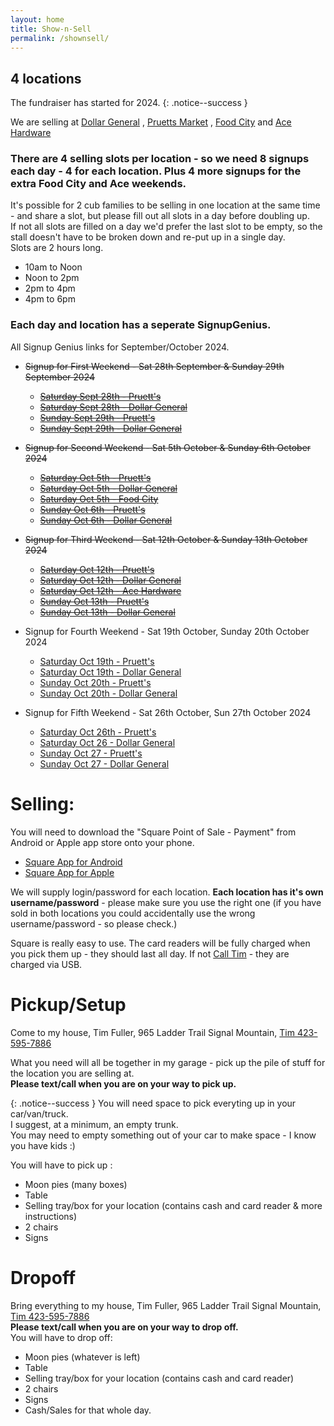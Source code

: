 ```yaml
---
layout: home
title: Show-n-Sell
permalink: /shownsell/
---
```


## 4 locations

The fundraiser has started for 2024. 
{: .notice--success }

We are selling at [Dollar General](https://www.google.com/maps/place/Dollar+General/@35.1744822,-85.3314633,17z/data=!3m2!4b1!5s0x8860f449559ad427:0xd12cea5ca04fd5cf!4m5!3m4!1s0x8860f44bffddafb7:0x14737cbbf3090bd2!8m2!3d35.1744822!4d-85.3292746) , 
[Pruetts Market](https://www.google.com/maps/place/Pruett's+Market/@35.1386309,-85.330655,17z/data=!3m1!4b1!4m5!3m4!1s0x8860f5919d29f255:0x510723ddf790f66a!8m2!3d35.1386309!4d-85.328461) , 
[Food City](https://maps.app.goo.gl/AgoqyxFr9Rq8iB4Z9) and 
[Ace Hardware](https://maps.app.goo.gl/ppy6E4F8XSrnRCrD9)


### There are 4 selling slots per location  - so we need 8 signups each day - 4 for each location. Plus 4 more signups for the extra Food City and Ace weekends.

It's possible for 2 cub families to be selling in one location at the same time - and share a slot, but please fill out all slots in a day before doubling up.<br/>
If not all slots are filled on a day we'd prefer the last slot to be empty, so the stall doesn't have to be broken down and re-put up in a single day.<br/>
Slots are 2 hours long. 
- 10am to Noon
- Noon to 2pm
- 2pm to 4pm
- 4pm to 6pm

### Each day and location has a seperate SignupGenius.

All Signup Genius links for September/October 2024.
- ~~Signup for First Weekend - Sat 28th September & Sunday 29th September 2024~~
  - ~~[Saturday Sept 28th - Pruett's](https://www.signupgenius.com/go/10C0A4CA9A628A2FEC43-51063085-moon#/)~~
  - ~~[Saturday Sept 28th - Dollar General](https://www.signupgenius.com/go/10C0A4CA9A628A2FEC43-51063735-dollar)~~
  - ~~[Sunday Sept 29th - Pruett's](https://www.signupgenius.com/go/10C0A4CA9A628A2FEC43-51063946-pruetts)~~
  - ~~[Sunday Sept 29th - Dollar General](https://www.signupgenius.com/go/10C0A4CA9A628A2FEC43-51063996-dollar)~~

- ~~Signup for Second Weekend - Sat 5th October &  Sunday 6th October 2024~~
  - ~~[Saturday Oct 5th - Pruett's](https://www.signupgenius.com/go/10C0A4CA9A628A2FEC43-51064031-pruetts)~~
  - ~~[Saturday Oct 5th - Dollar General](https://www.signupgenius.com/go/10C0A4CA9A628A2FEC43-51064118-dollar)~~
  - ~~[Saturday Oct 5th - Food City](https://www.signupgenius.com/go/10C0A4CA9A628A2FEC43-51064129-food)~~
  - ~~[Sunday Oct 6th - Pruett's](https://www.signupgenius.com/go/10C0A4CA9A628A2FEC43-51064224-pruetts)~~
  - ~~[Sunday Oct 6th - Dollar General](https://www.signupgenius.com/go/10C0A4CA9A628A2FEC43-51064250-dollar)~~

- ~~Signup for Third Weekend - Sat 12th October & Sunday 13th October 2024~~
  - ~~[Saturday Oct 12th - Pruett's](https://www.signupgenius.com/go/10C0A4CA9A628A2FEC43-51064293-pruetts)~~
  - ~~[Saturday Oct 12th - Dollar General](https://www.signupgenius.com/go/10C0A4CA9A628A2FEC43-51064354-dollar)~~
  - ~~[Saturday Oct 12th - Ace Hardware](https://www.signupgenius.com/go/10C0A4CA9A628A2FEC43-51064351-acehardware)~~
  - ~~[Sunday Oct 13th - Pruett's](https://www.signupgenius.com/go/10C0A4CA9A628A2FEC43-51064404-pruetts)~~
  - ~~[Sunday Oct 13th - Dollar General](https://www.signupgenius.com/go/10C0A4CA9A628A2FEC43-51064413-dollar)~~
  
- Signup for Fourth Weekend - Sat 19th October, Sunday 20th October 2024
  - [Saturday Oct 19th - Pruett's](https://www.signupgenius.com/go/10C0A4CA9A628A2FEC43-51064451-pruetts)
  - [Saturday Oct 19th - Dollar General](https://www.signupgenius.com/go/10C0A4CA9A628A2FEC43-51064523-dollar)
  - [Sunday Oct 20th - Pruett's](https://www.signupgenius.com/go/10C0A4CA9A628A2FEC43-51064553-pruetts)
  - [Sunday Oct 20th - Dollar General](https://www.signupgenius.com/go/10C0A4CA9A628A2FEC43-51064588-dollar)
  
- Signup for Fifth Weekend - Sat 26th October, Sun 27th October 2024
  - [Saturday Oct 26th - Pruett's](https://www.signupgenius.com/go/10C0A4CA9A628A2FEC43-51064627-pruetts)
  - [Saturday Oct 26 - Dollar General](https://www.signupgenius.com/go/10C0A4CA9A628A2FEC43-51064650-dollar)
  - [Sunday Oct 27 - Pruett's](https://www.signupgenius.com/go/10C0A4CA9A628A2FEC43-51064651-pruetts)
  - [Sunday Oct 27 - Dollar General](https://www.signupgenius.com/go/10C0A4CA9A628A2FEC43-51064681-dollar)


    


# Selling:
You will need to download the "Square Point of Sale - Payment" from Android or Apple app store onto your phone.
- [Square App for Android](https://play.google.com/store/search?q=square+app&c=apps)
- [Square App for Apple](https://apps.apple.com/us/app/square-point-of-sale-pos/id335393788)

We will supply login/password for each location. **Each location has it's own username/password** - please make sure you use the right one (if you have sold in both locations you could accidentally use the wrong username/password - so please check.)

Square is really easy to use. The card readers will be fully charged when you pick them up - they should last all day. If not [Call Tim](tel:4235957886) - they are charged via USB.

# Pickup/Setup
Come to my house, Tim Fuller, 965 Ladder Trail Signal Mountain, [Tim 423-595-7886](tel:4235957886) 

What you need will all be together in my garage - pick up the pile of stuff for the location you are selling at. 
<br/>
**Please text/call when you are on your way to pick up.**

{: .notice--success }
You will need space to pick everyting up in your car/van/truck.<br/>
I suggest, at a minimum, an empty trunk. <br/>
You may need to empty something out of your car to make space - I know you have kids :)

You will have to pick up : 
- Moon pies (many boxes)
- Table 
- Selling tray/box for your location (contains cash and card reader & more instructions)
- 2 chairs
- Signs

# Dropoff
Bring everything to my house, Tim Fuller, 965 Ladder Trail Signal Mountain, [Tim 423-595-7886](tel:4235957886) 
<br/>
**Please text/call when you are on your way to drop off.**
<br/>
You will have to drop off: 
- Moon pies (whatever is left)
- Table 
- Selling tray/box for your location (contains cash and card reader)
- 2 chairs
- Signs
- Cash/Sales for that whole day.


